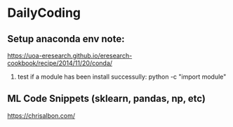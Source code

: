 # DailyCoding

## Setup anaconda env note:
https://uoa-eresearch.github.io/eresearch-cookbook/recipe/2014/11/20/conda/

1. test if a module has been install successully: python -c "import module"

## ML Code Snippets (sklearn, pandas, np, etc)
https://chrisalbon.com/
